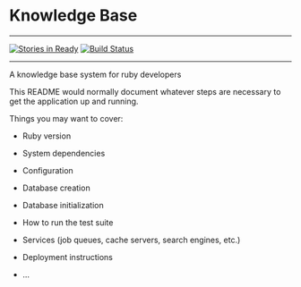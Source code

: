 # Knowledge Base

---

[![Stories in Ready](https://badge.waffle.io/tangosource/knowledge_base.png?label=ready)](http://waffle.io/tangosource/knowledge_base)
[![Build Status](https://travis-ci.org/tangosource/knowledge_base.png?branch=master)](https://travis-ci.org/tangosource/knowledge_base)

---

A knowledge base system for ruby developers

This README would normally document whatever steps are necessary to get the
application up and running.

Things you may want to cover:

* Ruby version

* System dependencies

* Configuration

* Database creation

* Database initialization

* How to run the test suite

* Services (job queues, cache servers, search engines, etc.)

* Deployment instructions

* ...
